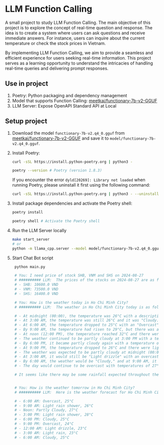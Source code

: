 # LLM Function Calling
A small project to study LLM Function Calling. The main objective of this project is to explore the concept of real-time question and response. The idea is to create a system where users can ask questions and receive immediate answers. For instance, users can inquire about the current temperature or check the stock prices in Vietnam.

By implementing LLM Function Calling, we aim to provide a seamless and efficient experience for users seeking real-time information. This project serves as a learning opportunity to understand the intricacies of handling real-time queries and delivering prompt responses.


## Use in project
1. Poetry: Python packaging and dependency management
2. Model that supports Function Calling: [meetkai/functionary-7b-v2-GGUF](https://huggingface.co/meetkai/functionary-7b-v2-GGUF)
3. LLM Server: Expose OpenAPI Standard API at Local

## Setup project
1. Download the model `functionary-7b-v2.q4_0.gguf` from [meetkai/functionary-7b-v2-GGUF](https://huggingface.co/meetkai/functionary-7b-v2-GGUF/tree/main) and save it to `model/functionary-7b-v2.q4_0.gguf`.
2. Install Poetry:
    ```bash
    curl -sSL https://install.python-poetry.org | python3 -

    poetry --version # Poetry (version 1.8.3)
    ```

    If you encounter the error `dyld[20269]: Library not loaded` when running Poetry, please uninstall it first using the following command:
    ```bash
    curl -sSL https://install.python-poetry.org | python3 - --uninstall
    ```
3. Install package dependencies and activate the Poetry shell:
    ```bash
    poetry install

    poetry shell # Activate the Poetry shell
    ```
4. Run the LLM Server locally
    ```bash
    make start_server
    # or
    python -m llama_cpp.server --model model/functionary-7b-v2.q4_0.gguf --chat_format functionary-v2 --hf_pretrained_model_name_or_path ./model
    ```
5. Start Chat Bot script
   ```bash
    python main.py

    # You: I need price of stock SHB, VNM and SHS on 2024-08-27
    # ########## LLM:  The prices of the stocks on 2024-08-27 are as follows:
    # - SHB: 10600.0 VND
    # - VNM: 73500.0 VND
    # - SHS: 16400.0 VND

    # You: How is the weather today in Ho Chi Minh City?
    # ########## LLM:  The weather in Ho Chi Minh City today is as follows:

    # - At midnight (00:00), the temperature was 26°C with a description of "Partly Cloudy."
    # - At 3:00 AM, the temperature was still 26°C and it was "Cloudy."
    # - At 6:00 AM, the temperature dropped to 25°C with an "Overcast" weather description.
    # - By 9:00 AM, the temperature had risen to 29°C, but there was a "Light rain shower."
    # - At noon (12:00 PM), the temperature reached 32°C and there were also "Light rain showers."
    # - The weather continued to be partly cloudy at 3:00 PM with a temperature of 30°C.
    # - By 6:00 PM, it became partly cloudy again with a temperature of 27°C.
    # - At 9:00 PM, the temperature dropped to 26°C and there were light rain showers.
    # - The weather was expected to be partly cloudy at midnight (00:00) tomorrow with a temperature of 25°C.
    # - At 3:00 AM, it would still be "Light drizzle" with an overcast sky.
    # - By 6:00 AM, the weather would be "Cloudy," and at 9:00 AM, it would become "Overcast."
    # - The day would continue to be overcast with temperatures of 27°C and 29°C before a "Light rain" forecast for 3:00 PM.

    # It seems like there may be some rainfall expected throughout the day in Ho Chi Minh City today, so it's advisable to have an umbrella or appropriate clothing if you plan to go outdoors.


    # You: How is the weather tomorrow in Ho Chi Minh City?
    # ########## LLM:  Here is the weather forecast for Ho Chi Minh City tomorrow:

    # - 6:00 AM: Overcast, 25°C
    # - 9:00 AM: Light rain shower, 26°C
    # - Noon: Partly Cloudy, 27°C
    # - 3:00 PM: Light rain shower, 28°C
    # - 6:00 PM: Cloudy, 25°C
    # - 9:00 PM: Overcast, 24°C
    # - 12:00 AM: Light drizzle, 23°C
    # - 3:00 AM: Light rain, 23°C
    # - 6:00 AM: Cloudy, 25°C
   ```
